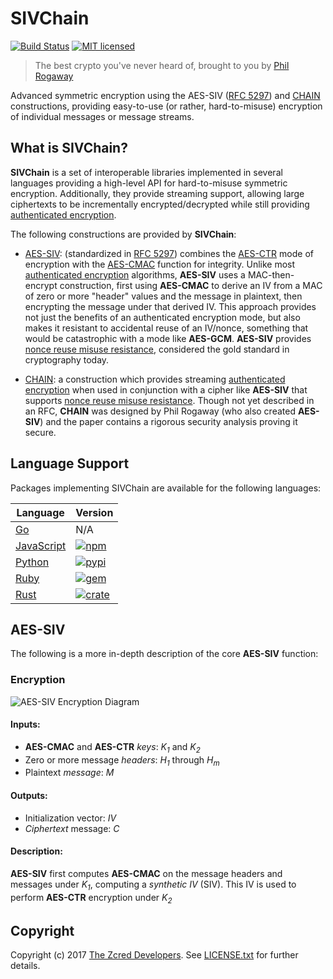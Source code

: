 # SIVChain

[![Build Status][build-image]][build-link]
[![MIT licensed][license-image]][license-link]

[build-image]: https://secure.travis-ci.org/zcred/sivchain.svg?branch=master
[build-link]: http://travis-ci.org/zcred/sivchain
[license-image]: https://img.shields.io/badge/license-MIT-blue.svg
[license-link]: https://github.com/zcred/sivchain/blob/master/LICENSE.txt

> The best crypto you've never heard of, brought to you by [Phil Rogaway]

Advanced symmetric encryption using the AES-SIV ([RFC 5297]) and [CHAIN] constructions,
providing easy-to-use (or rather, hard-to-misuse) encryption of individual
messages or message streams.

[Phil Rogaway]: https://en.wikipedia.org/wiki/Phillip_Rogaway
[RFC 5297]: https://tools.ietf.org/html/rfc5297
[CHAIN]: http://web.cs.ucdavis.edu/~rogaway/papers/oae.pdf

## What is SIVChain?

**SIVChain** is a set of interoperable libraries implemented in several
languages providing a high-level API for hard-to-misuse symmetric encryption.
Additionally, they provide streaming support, allowing large ciphertexts
to be incrementally encrypted/decrypted while still providing
[authenticated encryption].

The following constructions are provided by **SIVChain**:

* [AES-SIV]: (standardized in [RFC 5297]) combines the [AES-CTR] mode of
  encryption with the [AES-CMAC] function for integrity. Unlike most
  [authenticated encryption] algorithms, **AES-SIV** uses a
  MAC-then-encrypt construction, first using **AES-CMAC** to derive an
  IV from a MAC of zero or more "header" values and the message in
  plaintext, then encrypting the message under that derived IV.
  This approach provides not just the benefits of an authenticated
  encryption mode, but also makes it resistant to accidental reuse
  of an IV/nonce, something that would be catastrophic with a mode
  like **AES-GCM**. **AES-SIV** provides [nonce reuse misuse resistance],
  considered the gold standard in cryptography today.
 
 * [CHAIN]: a construction which provides streaming [authenticated encryption]
   when used in conjunction with a cipher like **AES-SIV** that supports
   [nonce reuse misuse resistance]. Though not yet described in an RFC,
   **CHAIN** was designed by Phil Rogaway (who also created **AES-SIV**)
   and the paper contains a rigorous security analysis proving it secure.

[authenticated encryption]: https://en.wikipedia.org/wiki/Authenticated_encryption
[AES-SIV]: https://www.iacr.org/archive/eurocrypt2006/40040377/40040377.pdf
[AES-CTR]: https://en.wikipedia.org/wiki/Block_cipher_mode_of_operation#Counter_.28CTR.29
[AES-CMAC]: https://en.wikipedia.org/wiki/One-key_MAC
[nonce reuse misuse resistance]: https://www.lvh.io/posts/nonce-misuse-resistance-101.html

## Language Support

Packages implementing SIVChain are available for the following languages:

| Language               | Version                              |
|------------------------|--------------------------------------|
| [Go][go-link]          | N/A                                  |
| [JavaScript][npm-link] | [![npm][npm-shield]][npm-link]       |
| [Python][pypi-link]    | [![pypi][pypi-shield]][pypi-link]    |
| [Ruby][gem-link]       | [![gem][gem-shield]][gem-link]       |
| [Rust][crate-link]     | [![crate][crate-shield]][crate-link] |

[go-link]: https://github.com/zcred/sivchain/tree/master/go
[npm-shield]: https://img.shields.io/npm/v/sivchain.svg
[npm-link]: https://www.npmjs.com/package/sivchain
[pypi-shield]: https://img.shields.io/pypi/v/sivchain.svg
[pypi-link]: https://pypi.python.org/pypi/sivchain/
[gem-shield]: https://badge.fury.io/rb/sivchain.svg
[gem-link]: https://rubygems.org/gems/sivchain
[crate-shield]: https://img.shields.io/crates/v/sivchain.svg
[crate-link]: https://crates.io/crates/sivchain

## AES-SIV

The following is a more in-depth description of the core **AES-SIV** function:

### Encryption

![AES-SIV Encryption Diagram](https://www.zcred.org/sivchain/images/siv-encryption.png)

#### Inputs:

* **AES-CMAC** and **AES-CTR** *keys*: *K<sub>1</sub>* and *K<sub>2</sub>*
* Zero or more message *headers*: *H<sub>1</sub>* through *H<sub>m</sub>*
* Plaintext *message*: *M*

#### Outputs:

* Initialization vector: *IV*
* *Ciphertext* message: *C*

#### Description:

**AES-SIV** first computes **AES-CMAC** on the message headers and messages
under *K<sub>1</sub>*, computing a *synthetic IV* (SIV). This IV is used to
perform **AES-CTR** encryption under *K<sub>2</sub>*

## Copyright

Copyright (c) 2017 [The Zcred Developers][AUTHORS].
See [LICENSE.txt] for further details.

[AUTHORS]: https://github.com/zcred/zcred/blob/master/AUTHORS.md
[LICENSE.txt]: https://github.com/zcred/sivchain/blob/master/LICENSE.txt
